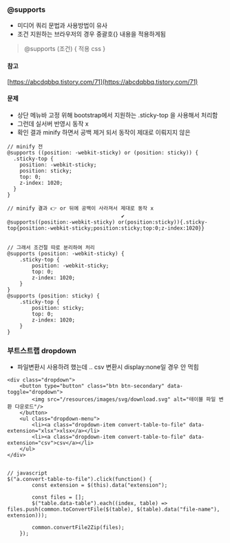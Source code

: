 
### @supports
- 미디어 쿼리 문법과 사용방법이 유사
- 조건 지원하는 브라우저의 경우 중괄호{} 내용을 적용하게됨

> @supports (조건) { 적용 css }

#### 참고 
[https://abcdqbbq.tistory.com/71](https://abcdqbbq.tistory.com/71)

#### 문제 
- 상단 메뉴바 고정 위해 bootstrap에서 지원하는 .sticky-top 을 사용해서 처리함 
- 그런데 실서버 반영시 동작 x 
- 확인 결과 minify 하면서 공백 제거 되서 동작이 제대로 이뤄지지 않은 

```
// minify 전
@supports ((position: -webkit-sticky) or (position: sticky)) {
  .sticky-top {
    position: -webkit-sticky;
    position: sticky;
    top: 0;
    z-index: 1020;
  }
}

// minify 결과 👉 or 뒤에 공백이 사라져서 제대로 동작 x 
                                     ✔       
@supports((position:-webkit-sticky) or(position:sticky)){.sticky-top{position:-webkit-sticky;position:sticky;top:0;z-index:1020}}


// 그래서 조건절 따로 분리하여 처리
@supports (position: -webkit-sticky) {
    .sticky-top {
        position: -webkit-sticky;
        top: 0;
        z-index: 1020;
    }
}
@supports (position: sticky) {
    .sticky-top {
        position: sticky;
        top: 0;
        z-index: 1020;
    }
}

```

### 부트스트랩 dropdown 
- 파일변환시 사용하려 했는데 .. csv 변환시 display:none일 경우 안 먹힘
```
<div class="dropdown">
    <button type="button" class="btn btn-secondary" data-toggle="dropdown">
        <img src="/resources/images/svg/download.svg" alt="테이블 파일 변환 다운로드"/>
    </button>
    <ul class="dropdown-menu">
        <li><a class="dropdown-item convert-table-to-file" data-extension="xlsx">xlsx</a></li>
        <li><a class="dropdown-item convert-table-to-file" data-extension="csv">csv</a></li>
    </ul>
</div>


// javascript
$("a.convert-table-to-file").click(function() {
        const extension = $(this).data("extension");

        const files = [];
        $("table.data-table").each((index, table) => files.push(common.toConvertFile($(table), $(table).data("file-name"), extension)));

        common.convertFile2Zip(files);
    });
```